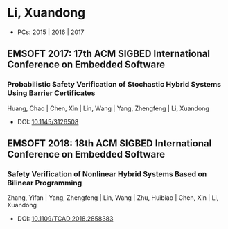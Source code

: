 # Li, Xuandong

* PCs: 2015 | 2016 | 2017

## EMSOFT 2017: 17th ACM SIGBED International Conference on Embedded Software

### Probabilistic Safety Verification of Stochastic Hybrid Systems Using Barrier Certificates
Huang, Chao | Chen, Xin | Lin, Wang | Yang, Zhengfeng | Li, Xuandong
* DOI: [10.1145/3126508](https://doi.org/10.1145/3126508)

## EMSOFT 2018: 18th ACM SIGBED International Conference on Embedded Software

### Safety Verification of Nonlinear Hybrid Systems Based on Bilinear Programming
Zhang, Yifan | Yang, Zhengfeng | Lin, Wang | Zhu, Huibiao | Chen, Xin | Li, Xuandong
* DOI: [10.1109/TCAD.2018.2858383](https://doi.org/10.1109/TCAD.2018.2858383)

